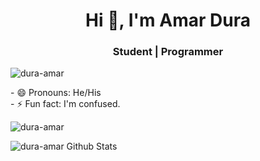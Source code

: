 <!--
**dura-amar/dura-amar** is a ✨ _special_ ✨ repository because its `README.md` (this file) appears on your GitHub profile.
-->
<h1 align="center">Hi 👋, I'm Amar Dura</h1>
<h3 align="center">Student | Programmer</h3>
<p align="left"> <img src="https://komarev.com/ghpvc/?username=dura-amar&label=Profile%20views&color=0e75b6&style=flat" alt="dura-amar" /> </p>
<p>
 <!-- -
- 🌱 I’m currently learning Spring Framework.</br>
-->
- 😄 Pronouns: He/His</br>
- ⚡ Fun fact: I'm confused.</br>
  </p>
  
<p><img align="center" src="https://github-readme-stats.vercel.app/api/top-langs?username=dura-amar&show_icons=true&locale=en&layout=compact" alt="dura-amar" /></p>
<p>
<img align="center" src="https://github-readme-stats.vercel.app/api?username=dura-amar" alt="dura-amar Github Stats"/></p>
